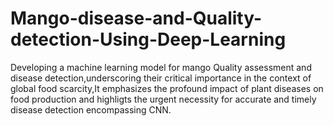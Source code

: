 # Mango-disease-and-Quality-detection-Using-Deep-Learning
Developing a machine learning model for mango Quality assessment and disease detection,underscoring their critical importance in the context of global food scarcity,It emphasizes the profound impact of plant diseases on food production and highligts the urgent necessity for accurate and timely disease detection encompassing CNN.
